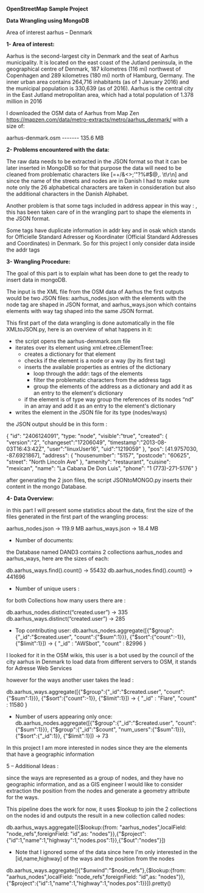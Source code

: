 **OpenStreetMap Sample Project**

**Data Wrangling using MongoDB**

Area of interest aarhus – Denmark

**1- Area of interest:**

Aarhus is the second-largest city in Denmark and the seat of Aarhus municipality. It is located on the east coast of the Jutland peninsula, in the geographical centre of Denmark, 187 kilometres (116 mi) northwest of Copenhagen and 289 kilometres (180 mi) north of Hamburg, Germany. The inner urban area contains 264,716 inhabitants (as of 1 January 2016) and the municipal population is 330,639 (as of 2016). Aarhus is the central city in the East Jutland metropolitan area, which had a total population of 1.378 million in 2016


I downloaded the OSM data of Aarhus from Map Zen https://mapzen.com/data/metro-extracts/metro/aarhus_denmark/ with a size of:

aarhus-denmark.osm   ------- 135.6 MB

**2- Problems encountered with the data:**

The raw data needs to be extracted in the JSON format so that it can be later inserted in MongoDB so for that purpose the data will need to be cleaned from problematic characters like [=+/&<>;'"?%#$@\,\. \t\r\n] and since the name of the streets and nodes are in Danish I had to make sure note only the 26 alphabetical characters are taken in consideration but also the additional characters in the Danish Alphabet.

Another problem is that some tags included in address appear in this way : <tag k="addr:street" v="Bjørnholt"/> , this has been taken care of in the wrangling part to shape the elements in the JSON format.

Some tags have duplicate information in addr key and in osak which stands for Officielle Standard Adresser og Koordinater (Official Standard Addresses and Coordinates) in Denmark. So for this project I only consider data inside the addr tags

**3- Wrangling Procedure:**

The goal of this part is to explain what has been done to get the ready to insert data in mongoDB.

The input is the XML file from the OSM data of Aarhus the first outputs would be two JSON files:
aarhus_nodes.json with the elements with the node tag are shaped in JSON format, and aarhus_ways.json which contains elements with way tag shaped into the same JSON format.

This first part of the data wrangling is done automatically in the file XMLtoJSON.py, here is an overview of what happens in it:

- the script opens the aarhus-denmark.osm file
- iterates over its element using  xml.etree.cElementTree:
	- creates a dictionary for that element
	- checks if the element is a node or a way (by its first tag)
	-  inserts the available properties as entries of the dictionary
		- loop through the addr: tags of the elements
		- filter the problematic characters from the address tags
		- group the elements of the address as a dictionary and add it as an entry to the element's dictionary
	- if the element is of type way group the references of its nodes “nd” in an array and add it as an entry to the element's dictionary
- writes the element in the JSON file for its type (nodes/ways)

the JSON output should be in this form :

{
"id": "2406124091",
"type: "node",
"visible":"true",
"created": {
          "version":"2",
          "changeset":"17206049",
          "timestamp":"2013-08-03T16:43:42Z",
          "user":"linuxUser16",
          "uid":"1219059"
        },
"pos": [41.9757030, -87.6921867],
"address": {
          "housenumber": "5157",
          "postcode": "60625",
          "street": "North Lincoln Ave"
        },
"amenity": "restaurant",
"cuisine": "mexican",
"name": "La Cabana De Don Luis",
"phone": "1 (773)-271-5176"
}

after generating the 2 json files, the script JSONtoMONGO.py inserts their content in the mongo Database.

**4- Data Overview:**

in this part I will present some statistics about the data, first the size of the files generated in the first part of the wrangling process:

aarhus_nodes.json → 119.9 MB
aarhus_ways.json → 18.4 MB

* Number of documents:
 
the Database named DAND3 contains 2 collections aarhus_nodes and aarhus_ways, here are the sizes of each:

db.aarhus_ways.find().count() → 55432
db.aarhus_nodes.find().count() → 441696

* Number of unique users :

for both Collections how many users there are :

db.aarhus_nodes.distinct(“created.user”) → 335
db.aarhus_ways.distinct(“created.user”) → 285

* Top contributing user:
db.aarhus_nodes.aggregate([{"$group":{"_id":"$created.user", "count":{"$sum":1}}}, {"$sort":{"count":-1}}, {"$limit":1}]) → { "_id" : "AWSbot", "count" : 82996 }

I looked for it in the OSM wikis, this user is a bot used by the council of the city aarhus in Denmark to load data from different servers to OSM, it stands for Adresse Web Services

however for the ways another user takes the lead :

db.aarhus_ways.aggregate([{"$group":{"_id":"$created.user", "count":{"$sum":1}}}, {"$sort":{"count":-1}}, {"$limit":1}]) → { "_id" : "Flare", "count" : 11580 }

* Number of users appearing only once:
db.aarhus_nodes.aggregate([{"$group":{"_id":"$created.user", "count":{"$sum":1}}}, {"$group":{"_id":"$count", "num_users":{"$sum":1}}}, {"$sort":{"_id":1}}, {"$limit":1}]) → 73

In this project I am more interested in nodes since they are the elements that have a geographic information

5 – Additional Ideas :

since the ways are represented as a group of nodes, and they have no geographic information, and as a GIS engineer I would like to consider extraction the position from the nodes and generate a geometry attribute for the ways.

This pipeline does the work for now, it uses $lookup to join the 2 collections on the nodes id and outputs the result in a  new collection called nodes:

db.aarhus_ways.aggregate([{$lookup:{from: "aarhus_nodes",localField: "node_refs",foreignField: "id",as: "nodes"}},{"$project":{"id":1,"name":1,"highway":1,"nodes.pos":1}},{"$out":"nodes"}])

* Note that I ignored some of the data since here I'm only interested in the [id,name,highway] of the ways and the position from the nodes

db.aarhus_ways.aggregate([{"$unwind":"$node_refs"},{$lookup:{from: "aarhus_nodes",localField: "node_refs",foreignField: "id",as: "nodes"}},{"$project":{"id":1,"name":1,"highway":1,"nodes.pos":1}}]).pretty() 
